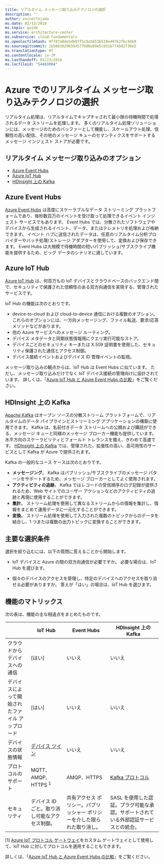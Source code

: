 ```yaml
---
title: リアルタイム メッセージ取り込みテクノロジの選択
description: ''
author: zoinerTejada
ms.date: 02/12/2018
ms.topic: guide
ms.service: architecture-center
ms.subservice: cloud-fundamentals
ms.openlocfilehash: 9f787a0de5db97f5c0a5651b510e49762fbc44b9
ms.sourcegitcommit: 1b50810208354577b00e89e5c031b774b02736e2
ms.translationtype: HT
ms.contentlocale: ja-JP
ms.lasthandoff: 01/23/2019
ms.locfileid: "54483004"
---
```

# <a name="choosing-a-real-time-message-ingestion-technology-in-azure"></a>Azure でのリアルタイム メッセージ取り込みテクノロジの選択

リアルタイム処理は、リアルタイムでキャプチャされて最小限の待機時間で処理されるデータ ストリームを処理します。 多くのリアルタイム処理ソリューションには、メッセージのためのバッファーとして機能し、スケールアウト処理、信頼性の高い配信、その他のメッセージ キューのセマンティクスをサポートするメッセージ インジェスト ストアが必要です。

<!-- markdownlint-disable MD026 -->

## <a name="what-are-your-options-for-real-time-message-ingestion"></a>リアルタイム メッセージ取り込みのオプション

<!-- markdownlint-enable MD026 -->

- [Azure Event Hubs](/azure/event-hubs/)
- [Azure IoT Hub](/azure/iot-hub/)
- [HDInsight 上の Kafka](/azure/hdinsight/kafka/apache-kafka-get-started)

## <a name="azure-event-hubs"></a>Azure Event Hubs

[Azure Event Hubs](/azure/event-hubs/) は高度にスケーラブルなデータ ストリーミング プラットフォームであり、毎秒数百万のイベントを受け取って処理できるイベント インジェスト サービスでもあります。 Event Hubs では、分散されたソフトウェアやデバイスから生成されるイベント、データ、またはテレメトリを処理および格納できます。 イベント ハブに送信されたデータは、任意のリアルタイム分析プロバイダーやバッチ処理/ストレージ アダプターを使用して、変換および保存できます。 Event Hubs は大規模で待機時間の短いパブリッシュ/サブスクライブ機能を提供するため、ビッグ データのシナリオに適しています。

## <a name="azure-iot-hub"></a>Azure IoT Hub

[Azure IoT Hub](/azure/iot-hub/) は、何百万もの IoT デバイスとクラウドベースのバックエンド間で、セキュリティで保護された信頼性のある双方向通信を実現する、管理されたサービスです。

IoT Hub の機能は次のとおりです。

- device-to-cloud および cloud-to-device 通信における複数のオプション。 これらのオプションには、一方向メッセージング、ファイル転送、要求/応答メソッドなどがあります。
- 他の Azure サービスへのメッセージ ルーティング。
- デバイス メタデータと同期状態情報用にクエリ実行可能なストア。
- デバイスごとのセキュリティ キーまたは X.509 証明書を使用した、セキュリティ保護された通信とアクセス制御。
- デバイス接続イベントおよびデバイス ID 管理イベントの監視。

メッセージ取り込みの観点からは、IoT Hub は Event Hubs に似ています。 ただし、メッセージ取り込みだけでなく IoT デバイス接続の管理向けに設計されています。 詳しくは、「[Azure IoT Hub と Azure Event Hubs の比較](/azure/iot-hub/iot-hub-compare-event-hubs)」をご覧ください。

## <a name="kafka-on-hdinsight"></a>HDInsight 上の Kafka

[Apache Kafka](https://kafka.apache.org/) はオープン ソースの分散ストリーム プラットフォームで、リアルタイムのデータ パイプラインとストリーミング アプリケーションの構築に使用できます。 Kafka は、名前付きデータ ストリームへの公開および購読ができる、メッセージ キューと同様のメッセージ ブローカー機能も提供しています。 水平方向のスケーラビリティとフォールト トレランスを備え、きわめて高速です。 [HDInsight 上の Kafka](/azure/hdinsight/kafka/apache-kafka-get-started) では、管理された、拡張性の高い、高可用性のサービスとして Kafka が Azure で提供されます。

Kafka の一般的なユース ケースは次のとおりです。

- **メッセージング**。 Kafka はパブリッシュ/サブスクライブのメッセージ パターンをサポートするため、メッセージ ブローカーとしてよく使用されます。
- **アクティビティの追跡**。 Kafka ではレコードの受信順序のログ記録が提供されるため、Web サイトでのユーザー アクションなどのアクティビティの追跡と再現に使用することができます。
- **集計**。 ストリーム処理を使用して異なるストリームからの情報を集計し、情報をまとめて運用データに一元化することができます。
- **変換**。 ストリーム処理を使用して入力された複数のトピックからのデータを結合し、1 つまたは複数の出力トピックに変換することができます。

## <a name="key-selection-criteria"></a>主要な選択条件

選択を絞り込むには、以下の質問に答えることから開始します。

- IoT デバイスと Azure の間の双方向通信が必要ですか。 必要な場合は、IoT Hub を選びます。

- 個々のデバイスのアクセスを管理し、特定のデバイスへのアクセスを取り消せる必要がありますか。 答えが「はい」の場合は、IoT Hub を選びます。

## <a name="capability-matrix"></a>機能のマトリックス

次の表は、機能の主な相違点をまとめたものです。

<!-- markdownlint-disable MD033 -->

| | IoT Hub | Event Hubs | HDInsight 上の Kafka |
| --- | --- | --- | --- |
| クラウドからデバイスへの通信 | [はい] | いいえ  | いいえ  |
| デバイスによって開始されたファイル アップロード | [はい] | いいえ  | いいえ  |
| デバイスの状態情報 | [デバイス ツイン](/azure/iot-hub/iot-hub-devguide-device-twins) | いいえ  | いいえ  |
| プロトコルのサポート | MQTT、AMQP、HTTPS <sup>1</sup> | AMQP、HTTPS | [Kafka プロトコル](https://cwiki.apache.org/confluence/display/KAFKA/A+Guide+To+The+Kafka+Protocol) |
| セキュリティ | デバイス ID ごと。取り消し可能なアクセス制御。 | 共有アクセス ポリシー。パブリッシャー ポリシーを介した限られた取り消し。 | SASL を使用した認証。プラグ可能な承認。サポートされている外部認証サービスとの統合。 |

<!-- markdownlint-enable MD026 -->

[1] [Azure IoT プロトコル ゲートウェイ](/azure/iot-hub/iot-hub-protocol-gateway)をカスタム ゲートウェイとして使用して、IoT Hub に対してプロトコルを適用することもできます。

詳しくは、「[Azure IoT Hub と Azure Event Hubs の比較](/azure/iot-hub/iot-hub-compare-event-hubs)」をご覧ください。
